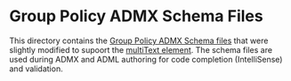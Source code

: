 # Group Policy ADMX Schema Files

This directory contains the [Group Policy ADMX Schema files](https://learn.microsoft.com/en-us/openspecs/windows_protocols/ms-gpreg/6e10478a-e9e6-4fdc-a1f6-bdd9bd7f2209) that were slightly modified to supoort the [multiText element](https://learn.microsoft.com/en-us/previous-versions/windows/desktop/Policy/element-multitext?redirectedfrom=MSDN). The schema files are used during ADMX and ADML authoring for code completion (IntelliSense) and validation.
